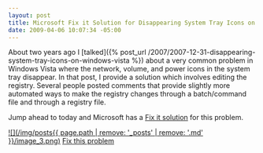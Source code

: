 ```yaml
---
layout: post
title: Microsoft Fix it Solution for Disappearing System Tray Icons on Windows Vista
date: 2009-04-06 10:07:34 -05:00
---
```


About two years ago I [talked]({% post_url /2007/2007-12-31-disappearing-system-tray-icons-on-windows-vista %}) about a very common problem in Windows Vista where the network, volume, and power icons in the system tray disappear. In that post, I provide a solution which involves editing the registry. Several people posted comments that provide slightly more automated ways to make the registry changes through a batch/command file and through a registry file.

Jump ahead to today and Microsoft has a [Fix it solution](http://support.microsoft.com/kb/945011) for this problem.

[![](/img/posts{{ page.path | remove: '_posts' | remove: '.md' }}/image_3.png)](http://go.microsoft.com/?linkid=9646677) [Fix this problem](http://support.microsoft.com/kb/945011)
